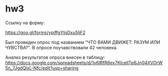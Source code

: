 # hw3

Ссылку на форму:

https://goo.gl/forms/ypiffgYIqDxu5ljF2

Был проведен опрос под названием "ЧТО ВАМИ ДВИЖЕТ: РАЗУМ ИЛИ ЧУВСТВА?". В опросе поучавствовали 42 человека. 

Анализ результатов опроса внесен в таблицу: https://docs.google.com/spreadsheets/d/1v6lRfR6ex7KlcellTp6Jn04XVOrW5n_7JgdQlxL-Nfc/edit?usp=sharing
